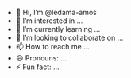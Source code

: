 - 👋 Hi, I’m @ledama-amos
- 👀 I’m interested in ...
- 🌱 I’m currently learning ...
- 💞️ I’m looking to collaborate on ...
- 📫 How to reach me ...
- 😄 Pronouns: ...
- ⚡ Fun fact: ...

<!---
ledama-amos/ledama-amos is a ✨ special ✨ repository because its `README.md` (this file) appears on your GitHub profile.
You can click the Preview link to take a look at your changes.
--->
